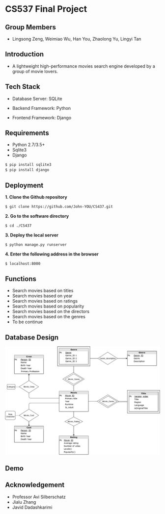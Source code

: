 # CS537 Final Project

## Group Members
* Lingsong Zeng, Weimiao Wu, Han You, Zhaolong Yu, Lingyi Tan 

## Introduction
* A lightweight high-performance movies search engine developed by a group of movie lovers.

## Tech Stack
* Database Server: SQLite

* Backend Framework: Python

* Frontend Framework: Django

## Requirements
* Python 2.7/3.5+
* Sqlite3
* Django


```bash
$ pip install sqlite3
$ pip install django
```

## Deployment
**1. Clone the Github repository**
```bash
$ git clone https://github.com/John-YOU/CS437.git
```

**2. Go to the software directory**
```bash
$ cd ./CS437
```

**3. Deploy the local server**
```bash
$ python manage.py runserver
```
**4. Enter the following address in the browser**
```bash
$ localhost:8000
```
## Functions

* Search movies based on titles
* Search movies based on year
* Search movies based on ratings 
* Search movies based on popularity
* Search movies based on the directors
* Search movies based on the genres
* To be continue

## Database Design
<img src="./ER_model.png" width="700">

## Demo

## Acknowledgement
* Professor Avi Silberschatz
* Jialu Zhang
* Javid Dadashkarimi

